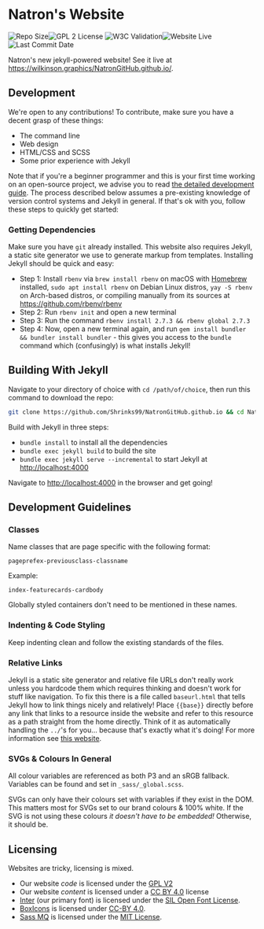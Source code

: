 # Natron's Website

![Repo Size](https://img.shields.io/github/repo-size/shrinks99/NatronGitHub.github.io)![GPL 2 License](https://img.shields.io/badge/license-GPL%202-green) ![W3C Validation](https://img.shields.io/w3c-validation/html?targetUrl=https%3A%2F%2Fwilkinson.graphics%2FNatronGitHub.github.io%2F)![Website Live](https://img.shields.io/website?url=https%3A%2F%2Fimg.shields.io%2Fw3c-validation%2Fhtml%3FtargetUrl%3Dhttps%253A%252F%252Fwilkinson.graphics%252FNatronGitHub.github.io%252F)![Last Commit Date](https://img.shields.io/github/last-commit/shrinks99/NatronGitHub.github.io)

Natron's new jekyll-powered website! See it live at <https://wilkinson.graphics/NatronGitHub.github.io/>.

## Development

We're open to any contributions! To contribute, make sure you have a decent grasp of these things:

* The command line
* Web design
* HTML/CSS and SCSS
* Some prior experience with Jekyll

Note that if you're a beginner programmer and this is your first time working on an open-source project, we advise you to read [the detailed development guide](DEVELOP.md). The process described below assumes a pre-existing knowledge of version control systems and Jekyll in general. If that's ok with you, follow these steps to quickly get started:

### Getting Dependencies

Make sure you have `git` already installed. This website also requires Jekyll, a static site generator we use to generate markup from templates. Installing Jekyll should be quick and easy:

* Step 1: Install `rbenv` via `brew install rbenv` on macOS with [Homebrew](https://brew.sh/) installed, `sudo apt install rbenv` on Debian Linux distros, `yay -S rbenv` on Arch-based distros, or compiling manually from its sources at <https://github.com/rbenv/rbenv>
* Step 2: Run `rbenv init` and open a new terminal
* Step 3: Run the command `rbenv install 2.7.3 && rbenv global 2.7.3`
* Step 4: Now, open a new terminal again, and run `gem install bundler && bundler install bundler` - this gives you access to the `bundle` command which (confusingly) is what installs Jekyll!

## Building With Jekyll

Navigate to your directory of choice with `cd /path/of/choice`, then run this command to download the repo:

```bash
git clone https://github.com/Shrinks99/NatronGitHub.github.io && cd NatronGitHub.github.io
```

Build with Jekyll in three steps:

* `bundle install` to install all the dependencies
* `bundle exec jekyll build` to build the site
* `bundle exec jekyll serve --incremental` to start Jekyll at <http://localhost:4000>

Navigate to <http://localhost:4000> in the browser and get going!

## Development Guidelines

### Classes

Name classes that are page specific with the following format:

`pageprefex-previousclass-classname`

Example:

`index-featurecards-cardbody`

Globally styled containers don't need to be mentioned in these names.

### Indenting & Code Styling

Keep indenting clean and follow the existing standards of the files.

### Relative Links

Jekyll is a static site generator and relative file URLs don't really work unless you hardcode them which requires thinking and doesn't work for stuff like navigation.  To fix this there is a file called `baseurl.html` that tells Jekyll how to link things nicely and relatively!  Place `{{base}}` directly before any link that links to a resource inside the website and refer to this resource as a path straight from the home directly.  Think of it as automatically handling the `../`'s for you... because that's exactly what it's doing!  For more information see [this website](https://ricostacruz.com/til/relative-paths-in-jekyll).

### SVGs & Colours In General

All colour variables are referenced as both P3 and an sRGB fallback.  Variables can be found and set in `_sass/_global.scss`.

SVGs can only have their colours set with variables if they exist in the DOM.  This matters most for SVGs set to our brand colours & 100% white.  If the SVG is not using these colours _it doesn't have to be embedded!_  Otherwise, it should be.

## Licensing

Websites are tricky, licensing is mixed.

- Our website _code_ is licensed under the [GPL V2](https://www.gnu.org/licenses/old-licenses/gpl-2.0-standalone.html)
- Our website _content_ is licensed under a [CC BY 4.0](https://creativecommons.org/licenses/by/4.0/) license
- [Inter](https://github.com/rsms/inter) (our primary font) is licensed under the [SIL Open Font License](https://github.com/rsms/inter/blob/master/LICENSE.txt).
- [BoxIcons](https://github.com/atisawd/boxicons) is licensed under [CC-BY 4.0](https://creativecommons.org/licenses/by/4.0/).
- [Sass MQ](https://github.com/sass-mq/sass-mq) is licensed under the [MIT License](https://github.com/sass-mq/sass-mq/blob/master/LICENSE.md).
